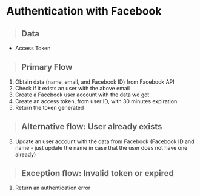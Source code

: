 # Authentication with Facebook

> ## Data
* Access Token

> ## Primary Flow
1. Obtain data (name, email, and Facebook ID) from Facebook API
2. Check if it exists an user with the above email
3. Create a Facebook user account with the data we got
4. Create an access token, from user ID, with 30 minutes expiration
5. Return the token generated


> ## Alternative flow: User already exists
3. Update an user account with the data from Facebook (Facebook ID and name - just update the name in case that the user does not have one already)


> ## Exception flow: Invalid token or expired
1. Return an authentication error
